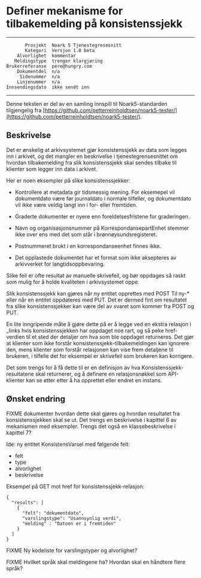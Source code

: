 Definer mekanisme for tilbakemelding på konsistenssjekk
=======================================================

 ------------------  ---------------------------------
           Prosjekt  Noark 5 Tjenestegresesnitt
           Kategori  Versjon 1.0 beta
        Alvorlighet  kommentar
       Meldingstype  trenger klargjøring
    Brukerreferanse  pere@hungry.com
        Dokumentdel  n/a
         Sidenummer  n/a
        Linjenummer  n/a
    Innsendingsdato  ikke sendt inn
 ------------------  ---------------------------------

Denne teksten er del av en samling innspill til Noark5-standarden
tilgjengelig fra
[https://github.com/petterreinholdtsen/noark5-tester/](https://github.com/petterreinholdtsen/noark5-tester/).

Beskrivelse
-----------

Det er ønskelig at arkivsystemet gjør konsistenssjekk av data som
legges inn i arkivet, og det mangler en beskrivelse i
tjenestegrensesnittet om hvordan tilbakemelding fra slik
konsistenssjekk skal sendes tilbake til klienter som legger inn data i
arkivet.

Her er noen eksempler på slike konsistenssjekker:

 * Kontrollere at metadata gir tidsmessig mening.  For eksemepel vil
   dokumentdato være før journaldato i normale tilfeller, og
   dokumentdato vil ikke være veldig langt inn i for- eller fremtiden.

 * Graderte dokumenter er nyere enn foreldelsesfristene for
   graderingen.

 * Navn og organisasjonsnummer på KorrespondansepartEnhet stemmer ikke
   over ens med det som står i brønnøysundsregisteret.

 * Postnummeret brukt i en korrespondanseenhet finnes ikke.

 * Det opplastede dokumentet har et format som ikke aksepteres av
   arkivverket for langtidsoppbevaring.

Slike feil er ofte resultat av manuelle skrivefeil, og bør oppdages så
raskt som mulig for å holde kvaliteten i arkivsystemet oppe.

Slik konsistenssjekk kan gjøres når ny entitet opprettes med POST Til
ny-* eller når en entitet oppdateres med PUT.  Det er dermed fint om
resultatet fra slike konsistenssjekker kan være del av svaret som
kommer fra POST og PUT.

En lite inngripende måte å gjøre dette på er å legge ved en ekstra
relasjon i _links hvis konsistenssjekken har oppdaget noe rart, og så
peke href-verdien til et sted der detaljer om hva som ble oppdaget
returneres.  Det gjør at klienter som ikke forstår
konsistenssjekk-tilbakemeldingen kan ignorere den, mens klienter som
forstår relasjonen kan vise frem detaljene til brukeren, i tilfelle
det for eksempel er skrivefeil som brukeren kan korrigere.

Det som trengs for å få dette til er en definisjon av hva
Konsistenssjekk-resultatene skal returnerer, og å definere en
relasjonsnøkkel som API-klienter kan se etter etter å ha opprettet
eller endret en instans.

Ønsket endring
--------------

FIXME dokumenter hvordan dette skal gjøres og hvordan resultatet fra
konsistenssjekken skal se ut.  Det trengs en beskrivelse i kapittel 6
av mekanismen med eksempler.  Trengs det også en klassebeskrivelse i
kapittel 7?

Ide: ny entitet KonsistensVarsel med følgende felt:

 * felt
 * type
 * alvorlighet
 * beskrivelse

Eksempel på GET mot href for konsistenssjekk-relasjon:

```
{
  "results": [
    {
      "felt": "dokumentdato",
      "varslingstype": "Usannsynlig verdi",
      "melding" : "Datoen er i fremtiden"
    }
  ]
}
```

FIXME Ny kodeliste for varslingstyper og alvorlighet?

FIXME Hvilket språk skal meldingene ha?  Hvordan skal en håndtere flere språk?
